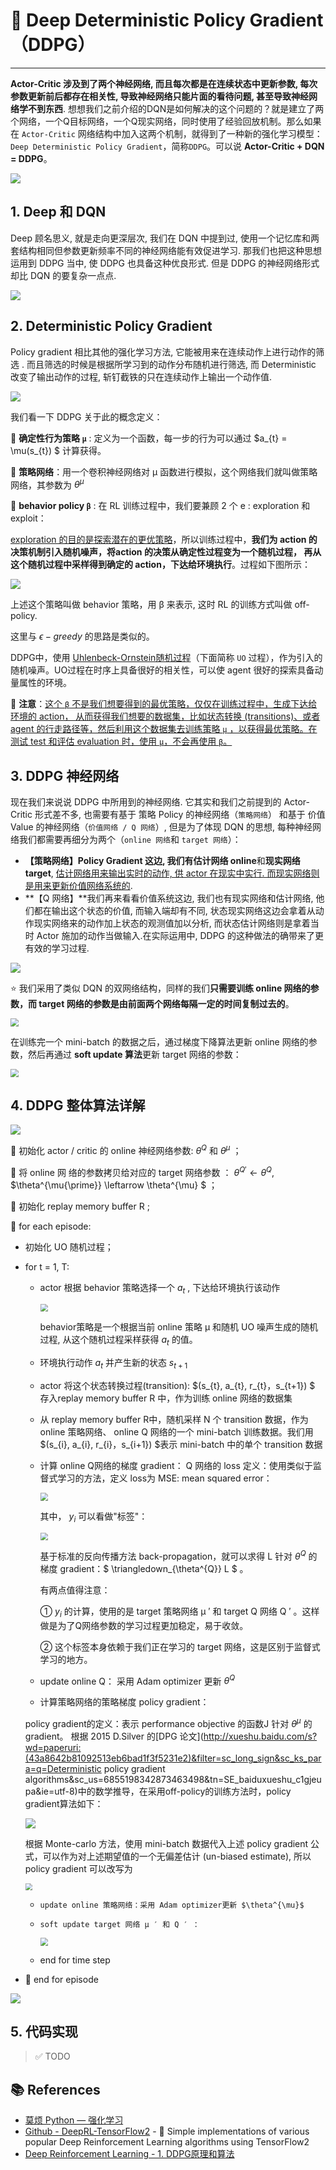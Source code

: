 # 🍨 Deep Deterministic Policy Gradient（DDPG）

---

**Actor-Critic 涉及到了两个神经网络, 而且每次都是在连续状态中更新参数, 每次参数更新前后都存在相关性, 导致神经网络只能片面的看待问题, 甚至导致神经网络学不到东西**. 想想我们之前介绍的DQN是如何解决的这个问题的？就是建立了两个网络，一个Q目标网络，一个Q现实网络，同时使用了经验回放机制。那么如果在 `Actor-Critic` 网络结构中加入这两个机制，就得到了一种新的强化学习模型：`Deep Deterministic Policy Gradient`，简称`DDPG`。可以说 **Actor-Critic + DQN = DDPG**。

![](https://gitee.com/veal98/images/raw/master/img/20201102102711.png)

## 1. Deep 和 DQN

Deep 顾名思义, 就是走向更深层次, 我们在 DQN 中提到过, 使用一个记忆库和两套结构相同但参数更新频率不同的神经网络能有效促进学习. 那我们也把这种思想运用到 DDPG 当中, 使 DDPG 也具备这种优良形式. 但是 DDPG 的神经网络形式却比 DQN 的要复杂一点点.

![](https://gitee.com/veal98/images/raw/master/img/20201102102811.png)

## 2. Deterministic Policy Gradient

Policy gradient 相比其他的强化学习方法, 它能被用来在连续动作上进行动作的筛选 . 而且筛选的时候是根据所学习到的动作分布随机进行筛选, 而 Deterministic 改变了输出动作的过程, 斩钉截铁的只在连续动作上输出一个动作值.

![](https://gitee.com/veal98/images/raw/master/img/20201102105726.png)

我们看一下 DDPG 关于此的概念定义：

🔸 **确定性行为策略 `μ`** : 定义为一个函数，每一步的行为可以通过 $a_{t} = \mu(s_{t}) $ 计算获得。

🔸 **策略网络**：用一个卷积神经网络对 μ 函数进行模拟，这个网络我们就叫做策略网络，其参数为 $\theta^{\mu}$

🔸 **behavior policy `β`** : 在 RL 训练过程中，我们要兼顾 2 个 e : exploration 和 exploit：

<u>exploration 的目的是探索潜在的更优策略</u>，所以训练过程中，**我们为 action 的决策机制引入随机噪声，将action 的决策从确定性过程变为一个随机过程， 再从这个随机过程中采样得到确定的 action，下达给环境执行**。过程如下图所示：

![](https://gitee.com/veal98/images/raw/master/img/20201113165016.png)

上述这个策略叫做 behavior 策略，用 β 来表示, 这时 RL 的训练方式叫做 off-policy.

这里与 $\epsilon-greedy$ 的思路是类似的。

DDPG中，使用 [Uhlenbeck-Ornstein随机过程](https://en.wikipedia.org/wiki/Ornstein–Uhlenbeck_process)（下面简称 `UO` 过程），作为引入的随机噪声。UO过程在时序上具备很好的相关性，可以使 agent 很好的探索具备动量属性的环境。

🚨 **注意**：<u>这个 `β` 不是我们想要得到的最优策略，仅仅在训练过程中，生成下达给环境的 action， 从而获得我们想要的数据集，比如状态转换 (transitions)、或者 agent 的行走路径等，然后利用这个数据集去训练策略 `μ` ，以获得最优策略。在测试 test 和评估 evaluation 时，使用 `μ`，不会再使用 `β`。</u>

## 3. DDPG 神经网络

现在我们来说说 DDPG 中所用到的神经网络. 它其实和我们之前提到的 Actor-Critic 形式差不多, 也需要有基于 策略 Policy 的神经网络（`策略网络`） 和基于 价值 Value 的神经网络（`价值网络 / Q 网络`）, 但是为了体现 DQN 的思想, 每种神经网络我们都需要再细分为两个（`online 网络`和 `target 网络`）：

- **【策略网络】**Policy Gradient 这边, 我们有**估计网络 online**和**现实网络 target**, <u>估计网络用来输出实时的动作, 供 actor 在现实中实行. 而现实网络则是用来更新价值网络系统的</u>. 
- **【Q 网络】**我们再来看看价值系统这边, 我们也有现实网络和估计网络, 他们都在输出这个状态的价值, 而输入端却有不同, 状态现实网络这边会拿着从动作现实网络来的动作加上状态的观测值加以分析, 而状态估计网络则是拿着当时 Actor 施加的动作当做输入.在实际运用中, DDPG 的这种做法的确带来了更有效的学习过程.

![](https://gitee.com/veal98/images/raw/master/img/20201102110538.png)

⭐ 我们采用了类似 DQN 的双网络结构，同样的我们**只需要训练 online 网络的参数，而 target 网络的参数是由前面两个网络每隔一定的时间复制过去的**。

<img src="https://gitee.com/veal98/images/raw/master/img/20201113165957.png" style="zoom: 80%;" />

在训练完一个 mini-batch 的数据之后，通过梯度下降算法更新 online 网络的参数，然后再通过 **soft update 算法**更新 target 网络的参数：

<img src="https://gitee.com/veal98/images/raw/master/img/20201113170145.png" style="zoom: 80%;" />

## 4. DDPG 整体算法详解

![](https://gitee.com/veal98/images/raw/master/img/20201113170644.png)

🚕 初始化 actor / critic 的 online 神经网络参数: $\theta^{Q}$ 和 $\theta^{\mu}$ ； 

🚕 将 online  网 络的参数拷贝给对应的 target 网络参数 ： $\theta^{Q{\prime}} \leftarrow \theta^{Q}$, $\theta^{\mu{\prime}} \leftarrow \theta^{\mu} $ ；

🚕 初始化 replay memory buffer R ;

🚕 for each episode:

- 初始化 UO 随机过程；

- for t = 1, T:

  - actor 根据 behavior 策略选择一个 $a_t$ , 下达给环境执行该动作

    <img src="https://gitee.com/veal98/images/raw/master/img/20201113171214.png" style="zoom:80%;" />

    behavior策略是一个根据当前 online 策略 μ 和随机 UO 噪声生成的随机过程, 从这个随机过程采样获得 $a_{t}$ 的值。

  - 环境执行动作 $a_t$ 并产生新的状态 $s_{t+1}$

  - actor 将这个状态转换过程(transition): $(s_{t}, a_{t}, r_{t}，s_{t+1}) $ 存入replay memory buffer R 中，作为训练 online 网络的数据集

  - 从 replay memory buffer R中，随机采样 N 个 transition 数据，作为 online 策略网络、 online Q 网络的一个 mini-batch 训练数据。我们用$(s_{i}, a_{i}, r_{i}，s_{i+1}) $表示 mini-batch 中的单个 transition 数据

  - 计算 online Q网络的梯度 gradient：
    Q 网络的 loss 定义：使用类似于监督式学习的方法，定义 loss为 MSE: mean squared error：

    <img src="https://gitee.com/veal98/images/raw/master/img/20201113171548.png" style="zoom:80%;" />

    其中， $y_{i}$  可以看做"标签"：

    <img src="https://gitee.com/veal98/images/raw/master/img/20201113171622.png" style="zoom:80%;" />

    基于标准的反向传播方法 back-propagation，就可以求得 L 针对  $\theta^{Q}$ 的梯度 gradient：$ \triangledown_{\theta^{Q}} L $ 。

    有两点值得注意：

    ① $y_{i}$  的计算，使用的是 target 策略网络 μ ′   和 target Q 网络 Q ′  。这样做是为了Q网络参数的学习过程更加稳定，易于收敛。

    ② 这个标签本身依赖于我们正在学习的 target 网络，这是区别于监督式学习的地方。
    
  - update online Q： 采用 Adam optimizer 更新  $\theta^{Q}$ 

  - 计算策略网络的策略梯度 policy gradient：
    

  policy gradient的定义：表示 performance objective 的函数J  针对 $\theta^{\mu}$ 的 gradient。 根据 2015 D.Silver 的[DPG 论文](http://xueshu.baidu.com/s?wd=paperuri:(43a8642b81092513eb6bad1f3f5231e2)&filter=sc_long_sign&sc_ks_para=q=Deterministic policy gradient algorithms&sc_us=6855198342873463498&tn=SE_baiduxueshu_c1gjeupa&ie=utf-8)中的数学推导，在采用off-policy的训练方法时，policy gradient算法如下：

  ![](https://gitee.com/veal98/images/raw/master/img/20201113172144.png)

  根据 Monte-carlo 方法，使用 mini-batch 数据代入上述 policy gradient 公式，可以作为对上述期望值的一个无偏差估计 (un-biased estimate), 所以 policy gradient 可以改写为

    <img src="https://gitee.com/veal98/images/raw/master/img/20201113172035.png" style="zoom: 67%;" />

  - 	update online 策略网络：采用 Adam optimizer更新 $\theta^{\mu}$ 
      
  - 	soft update target 网络 μ ′ 和 Q ′ ：
      <img src="https://gitee.com/veal98/images/raw/master/img/20201113170145.png" style="zoom: 80%;" />
      
  - end for time step

- 🚕 end for episode

![](https://gitee.com/veal98/images/raw/master/img/20201113172444.png)

## 5. 代码实现

> ✅ TODO

## 📚 References

- [莫烦 Python — 强化学习](https://mofanpy.com/tutorials/machine-learning/reinforcement-learning/intro-RL-methods/)
- [Github - DeepRL-TensorFlow2](https://github.com/marload/DeepRL-TensorFlow2) - 🐋 Simple implementations of various popular Deep Reinforcement Learning algorithms using TensorFlow2
- [Deep Reinforcement Learning - 1. DDPG原理和算法](https://blog.csdn.net/kenneth_yu/article/details/78478356)